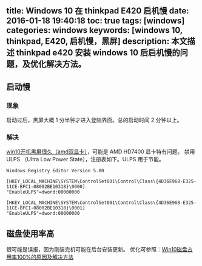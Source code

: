 title: Windows 10 在 thinkpad E420 启机慢
date: 2016-01-18 19:40:18
toc: true
tags: [windows]
categories: windows
keywords: [windows 10, thinkpad, E420, 启机慢，黑屏]
description: 本文描述 thinkpad e420 安装 windows 10 后启机慢的问题，及优化解决方法。
---

## 启动慢
### 现象
启动过后，黑屏大概 1 分半钟才进入登陆界面。总的启动时间 2 分钟以上。

### 解决
[win10开机黑屏很久（amd双显卡）](http://jingyan.baidu.com/article/0eb457e52bfeb003f1a905ba.html)，可能是 AMD HD7400 显卡特有问题。
禁用 ULPS （Ultra Low Power State），注册表如下。ULPS 用于节能。

```
Windows Registry Editor Version 5.00

[HKEY_LOCAL_MACHINE\SYSTEM\ControlSet001\Control\Class\{4D36E968-E325-11CE-BFC1-08002BE10318}\0000]
"EnableULPS"=dword:00000000

[HKEY_LOCAL_MACHINE\SYSTEM\ControlSet001\Control\Class\{4D36E968-E325-11CE-BFC1-08002BE10318}\0001]
"EnableULPS"=dword:00000000
```

## 磁盘使用率高
很可能是误报，因为刚装完机可能在后台安装更新。
优化可参照：[Win10磁盘占用率100%的原因及解决方法](http://www.windows10.pro/win10-usage-of-your-disk-100/)
